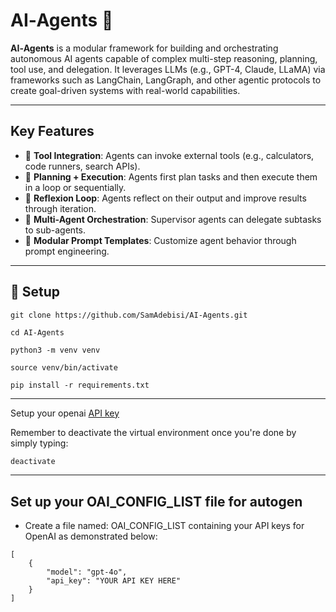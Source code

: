 # AI‑Agents 🚀

**AI‑Agents** is a modular framework for building and orchestrating autonomous AI agents capable of complex multi-step reasoning, planning, tool use, and delegation. It leverages LLMs (e.g., GPT-4, Claude, LLaMA) via frameworks such as LangChain, LangGraph, and other agentic protocols to create goal-driven systems with real-world capabilities.

---

## Key Features

- 🔌 **Tool Integration**: Agents can invoke external tools (e.g., calculators, code runners, search APIs).
- 🧠 **Planning + Execution**: Agents first plan tasks and then execute them in a loop or sequentially.
- 🔁 **Reflexion Loop**: Agents reflect on their output and improve results through iteration.
- 👥 **Multi-Agent Orchestration**: Supervisor agents can delegate subtasks to sub-agents.
- 📝 **Modular Prompt Templates**: Customize agent behavior through prompt engineering.

---

## 🧠 Setup 

```
git clone https://github.com/SamAdebisi/AI-Agents.git

cd AI-Agents

python3 -m venv venv

source venv/bin/activate

pip install -r requirements.txt
```

---

Setup your openai [API key](https://platform.openai.com/)

Remember to deactivate the virtual environment once you're done by simply typing:
```bash
deactivate
```

---

## Set up your OAI_CONFIG_LIST file for autogen
- Create a file named: OAI_CONFIG_LIST containing your API keys for OpenAI as demonstrated below:

```
[
    {
        "model": "gpt-4o",
        "api_key": "YOUR API KEY HERE"
    }
]
``` 
